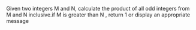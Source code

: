 Given two integers M and N, calculate the product of all odd
integers from M and N inclusive.if M is greater than N , return 1 or display an appropriate message

